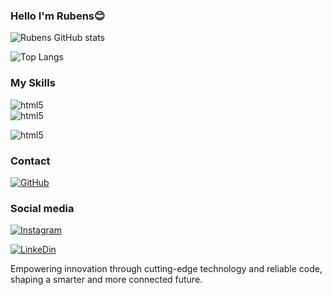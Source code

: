 ### Hello I'm Rubens😊

![Rubens GitHub stats](https://github-readme-stats.vercel.app/api?username=rubensGo&show_icons=true&theme=radical)

![Top Langs](https://github-readme-stats.vercel.app/api/top-langs/?username=rubensGo&exclude_repo=github-readme-stats,anuraghazra.github.io)

### My Skills
<div style="display: inline_block">
  <img align="center" alt="html5" src="https://img.shields.io/badge/Java-ED8B00?style=for-the-badge&logo=openjdk&logoColor=white"/><br>

  <img align="center" alt="html5" src="https://img.shields.io/badge/Git-FF0000?style=for-the-badge&logo=git&logoColor=white"/>

  <img align="center" alt="html5" src="https://img.shields.io/badge/MySQL-00000F?style=for-the-badge&logo=mysql&logoColor=white"/><br>

</div>

### Contact

[![GitHub](https://img.shields.io/badge/GitHub-100000?style=for-the-badge&logo=github&logoColor=white)](https://github.com/rubensGo)

### Social media

[![Instagram](https://img.shields.io/badge/Instagram-E4405F?style=for-the-badge&logo=instagram&logoColor=white)](https://www.instagram.com/rubens_golfett/)

[![LinkeDin](https://img.shields.io/badge/LinkedIn-0077B5?style=for-the-badge&logo=linkedin&logoColor=white)](https://www.linkedin.com/in/rubens-golfett-83959332a/)


Empowering innovation through cutting-edge technology and reliable code, shaping a smarter and more connected future.
